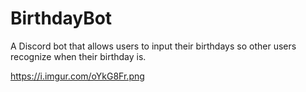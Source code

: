 # BirthdayBot
A Discord bot that allows users to input their birthdays so other users recognize when their birthday is.

https://i.imgur.com/oYkG8Fr.png

